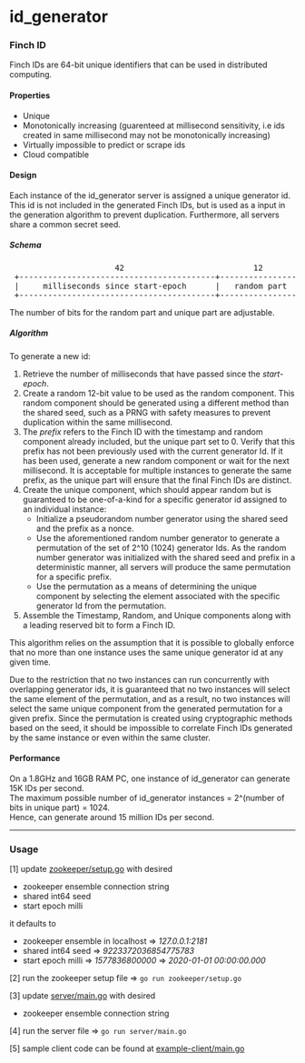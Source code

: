 # id_generator

### Finch ID
Finch IDs are 64-bit unique identifiers that can be used in distributed computing. 

#### Properties
- Unique
- Monotonically increasing (guarenteed at millisecond sensitivity, i.e ids created in same millisecond may not be monotonically increasing)
- Virtually impossible to predict or scrape ids
- Cloud compatible

#### Design
Each instance of the id_generator server is assigned a unique generator id. This id is not included in the generated Finch IDs, but is used as a input in the generation algorithm to prevent duplication. Furthermore, all servers share a common secret seed.

##### Schema
<pre>
                      42                           12              10
 +-----------------------------------------+----------------+---------------+
 |     milliseconds since start-epoch      |   random part  |  unique part  |
 +-----------------------------------------+----------------+---------------+
</pre>

The number of bits for the random part and unique part are adjustable.

##### Algorithm
To generate a new id:
1. Retrieve the number of milliseconds that have passed since the *start-epoch*.
2. Create a random 12-bit value to be used as the random component. This random component should be generated using a different method than the shared seed, such as a PRNG with safety measures to prevent duplication within the same millisecond.
3. The *prefix* refers to the Finch ID with the timestamp and random component already included, but the unique part set to 0. Verify that this prefix has not been previously used with the current generator Id. If it has been used, generate a new random component or wait for the next millisecond. It is acceptable for multiple instances to generate the same prefix, as the unique part will ensure that the final Finch IDs are distinct.
4. Create the unique component, which should appear random but is guaranteed to be one-of-a-kind for a specific generator id assigned to an individual instance:
    - Initialize a pseudorandom number generator using the shared seed and the prefix as a nonce.
    - Use the aforementioned random number generator to generate a permutation of the set of 2^10 (1024) generator Ids. As the random number generator was initialized with the shared seed and prefix in a deterministic manner, all servers will produce the same permutation for a specific prefix.
    - Use the permutation as a means of determining the unique component by selecting the element associated with the specific generator Id from the permutation.
5. Assemble the Timestamp, Random, and Unique components along with a leading reserved bit to form a Finch ID.

This algorithm relies on the assumption that it is possible to globally enforce that no more than one instance uses the same unique generator id at any given time.

Due to the restriction that no two instances can run concurrently with overlapping generator ids, it is guaranteed that no two instances will select the same element of the permutation, and as a result, no two instances will select the same unique component from the generated permutation for a given prefix. Since the permutation is created using cryptographic methods based on the seed, it should be impossible to correlate Finch IDs generated by the same instance or even within the same cluster.

#### Performance
On a 1.8GHz and 16GB RAM PC, one instance of id_generator can generate 15K IDs per second.  
The maximum possible number of id_generator instances = 2^(number of bits in unique part) = 1024.  
Hence, can generate around 15 million IDs per second.

___

### Usage
[1] update [zookeeper/setup.go](https://github.com/nova-plixx/id_generator/blob/main/zookeeper/setup.go) with desired
  - zookeeper ensemble connection string
  - shared int64 seed
  - start epoch milli
 
it defaults to 
  - zookeeper ensemble in localhost => *127.0.0.1:2181*
  - shared int64 seed => *9223372036854775783*
  - start epoch milli => *1577836800000* => *2020-01-01 00:00:00.000*
 
[2] run the zookeeper setup file => `go run zookeeper/setup.go`

[3] update [server/main.go](https://github.com/nova-plixx/id_generator/blob/main/server/main.go) with desired
  - zookeeper ensemble connection string

[4] run the server file => `go run server/main.go`

[5] sample client code can be found at [example-client/main.go](https://github.com/nova-plixx/id_generator/blob/main/example-client/main.go)
